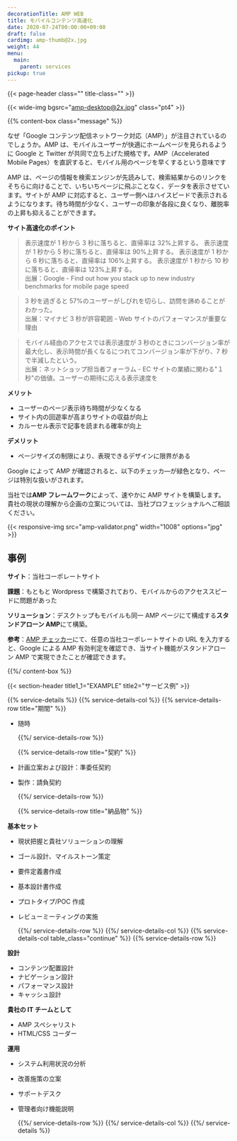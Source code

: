 ```yaml
---
decorationTitle: AMP WEB
title: モバイルコンテンツ高速化
date: 2020-07-24T00:00:00+09:00
draft: false
cardimg: amp-thumb@2x.jpg
weight: 44
menu:
  main:
    parent: services
pickup: true
---
```


{{< page-header class="" title-class="" >}}

{{< wide-img bgsrc="amp-desktop@2x.jpg" class="pt4" >}}

{{% content-box class="message" %}}

なぜ「Google コンテンツ配信ネットワーク対応（AMP）」が注目されているのでしょうか。AMP は、モバイルユーザーが快適にホームページを見られるように Google と Twitter が共同で立ち上げた規格です。AMP（Accelerated Mobile Pages）を直訳すると、モバイル用のページを早くするという意味です

AMP は、ページの情報を検索エンジンが先読みして、検索結果からのリンクをそちらに向けることで、いちいちページに飛ぶことなく、データを表示させています。サイトが AMP に対応すると、ユーザー側へはハイスピードで表示されるようになります。待ち時間が少なく、ユーザーの印象が各段に良くなり、離脱率の上昇も抑えることができます。

**サイト高速化のポイント**

> 表示速度が 1 秒から 3 秒に落ちると、直帰率は 32%上昇する。 表示速度が 1 秒から 5 秒に落ちると、直帰率は 90%上昇する。 表示速度が 1 秒から 6 秒に落ちると、直帰率は 106%上昇する。 表示速度が 1 秒から 10 秒に落ちると、直帰率は 123%上昇する。  
> 出展：Google - Find out how you stack up to new industry benchmarks for mobile page speed

> 3 秒を過ぎると 57%のユーザーがしびれを切らし、訪問を諦めることがわかった。  
> 出展：マイナビ 3 秒が許容範囲 - Web サイトのパフォーマンスが重要な理由

> モバイル経由のアクセスでは表示速度が 3 秒のときにコンバージョン率が最大化し、表示時間が長くなるにつれてコンバージョン率が下がり、7 秒で半減したという。  
> 出展：ネットショップ担当者フォーラム - EC サイトの業績に関わる"１秒"の価値。ユーザーの期待に応える表示速度を

**メリット**

- ユーザーのページ表示待ち時間が少なくなる
- サイト内の回遊率が高まりサイトの収益が向上
- カルーセル表示で記事を読まれる確率が向上

**デメリット**

- ページサイズの制限により、表現できるデザインに限界がある

Google によって AMP が確認されると、以下のチェッカ―が緑色となり、ページは特別な扱いがされます。

当社では**AMP フレームワーク**によって、速やかに AMP サイトを構築します。貴社の現状の理解から企画の立案については、当社プロフェッショナルへご相談ください。

{{< responsive-img src="amp-validator.png" width="1008" options="jpg" >}}

## 事例

**サイト**：当社コーポレートサイト

**課題**：もともと Wordpress で構築されており、モバイルからのアクセススピードに問題があった

**ソリューション**：デスクトップもモバイルも同一 AMP ページにて構成する**スタンドアローン AMP**にて構築。

**参考**：[AMP チェッカー](https://search.google.com/test/amp)にて、任意の当社コーポレートサイトの URL を入力すると、Google による AMP 有効判定を確認でき、当サイト機能がスタンドアローン AMP で実現できたことが確認できます。

{{%/ content-box %}}

{{< section-header title1_1="EXAMPLE" title2="サービス例" >}}

{{% service-details %}}
{{% service-details-col %}}
{{% service-details-row title="期間" %}}

- 随時

  {{%/ service-details-row %}}

  {{% service-details-row title="契約" %}}

- 計画立案および設計：準委任契約
- 製作：請負契約

  {{%/ service-details-row %}}

  {{% service-details-row title="納品物" %}}

**基本セット**

- 現状把握と貴社ソリューションの理解
- ゴール設計、マイルストーン策定
- 要件定義書作成
- 基本設計書作成
- プロトタイプ/POC 作成
- レビューミーティングの実施

  {{%/ service-details-row %}}
  {{%/ service-details-col %}}
  {{% service-details-col table_class="continue" %}}
  {{% service-details-row %}}

**設計**

- コンテンツ配置設計
- ナビゲーション設計
- パフォーマンス設計
- キャッシュ設計

**貴社の IT チームとして**

- AMP スペシャリスト
- HTML/CSS コーダー

**運用**

- システム利用状況の分析
- 改善施策の立案
- サポートデスク
- 管理者向け機能説明

  {{%/ service-details-row %}}
  {{%/ service-details-col %}}
  {{%/ service-details %}}
